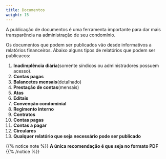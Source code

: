 ```yaml
---
title: Documentos
weight: 15
---
```


A publicação de documentos é uma ferramenta importante para dar mais transparência na administração de seu condomínio.

Os documentos que podem ser publicados vão desde informativos a relatórios financeiros. Abaixo alguns tipos de relatórios que podem ser publicacos:

1. **Inadimplência diária**(somente síndicos ou administradores possuem acesso).
2. **Contas pagas**
3. **Balancetes mensais**(detalhado)
4. **Prestação de contas**(mensais)
5. **Atas**
6. **Editais**
7. **Convenção condominial**
8. **Regimento interno**
9. **Contratos**
10. **Contas pagas**
11. **Contas a pagar**
12. **Circulares**
13. **Qualquer relatório que seja necessário pode ser publicado**

{{% notice note %}}
**A única recomendação é que seja no formato PDF**
{{% /notice %}}
